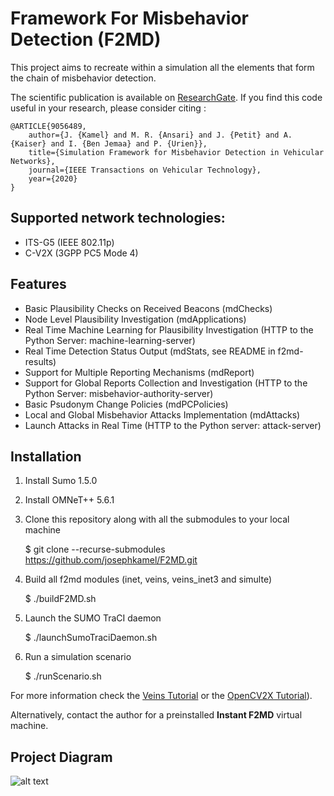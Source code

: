 
# Framework For Misbehavior Detection (F2MD)

This project aims to recreate within a simulation all the elements that form the chain of misbehavior detection. 

The scientific publication is available on [ResearchGate](https://www.researchgate.net/publication/340350056_Simulation_Framework_for_Misbehavior_Detection_in_Vehicular_Networks). If you find this code useful in your research, please consider citing :

    @ARTICLE{9056489,
        author={J. {Kamel} and M. R. {Ansari} and J. {Petit} and A. {Kaiser} and I. {Ben Jemaa} and P. {Urien}},
        title={Simulation Framework for Misbehavior Detection in Vehicular Networks},
        journal={IEEE Transactions on Vehicular Technology},
        year={2020}
    }
    
## Supported network technologies:
* ITS-G5 (IEEE 802.11p)
* C-V2X (3GPP PC5 Mode 4)

## Features
* Basic Plausibility Checks on Received Beacons (mdChecks)
* Node Level Plausibility Investigation (mdApplications)
* Real Time Machine Learning for Plausibility Investigation (HTTP to the Python Server: machine-learning-server)
* Real Time Detection Status Output (mdStats, see README in f2md-results)
* Support for Multiple Reporting Mechanisms (mdReport)
* Support for Global Reports Collection and Investigation (HTTP to the Python Server: misbehavior-authority-server)
* Basic Psudonym Change Policies (mdPCPolicies)
* Local and Global Misbehavior Attacks Implementation (mdAttacks)
* Launch Attacks in Real Time (HTTP to the Python server: attack-server)

## Installation
1. Install Sumo 1.5.0
2. Install OMNeT++ 5.6.1
3. Clone this repository along with all the submodules to your local machine

    $ git clone --recurse-submodules https://github.com/josephkamel/F2MD.git

4. Build all f2md modules (inet, veins, veins_inet3 and simulte)

    $ ./buildF2MD.sh

5. Launch the SUMO TraCI daemon

    $ ./launchSumoTraciDaemon.sh

6. Run a simulation scenario

    $ ./runScenario.sh 

For more information check the [Veins Tutorial](https://veins.car2x.org/tutorial/) or the [OpenCV2X Tutorial](http://www.cs.ucc.ie/cv2x/pages/documentation/documentation.html)).

Alternatively, contact the author for a preinstalled **Instant F2MD** virtual machine.

## Project Diagram

 ![alt text](https://github.com/josephkamel/F2MD/blob/master/F2MD-Diagram-V2.jpg)


